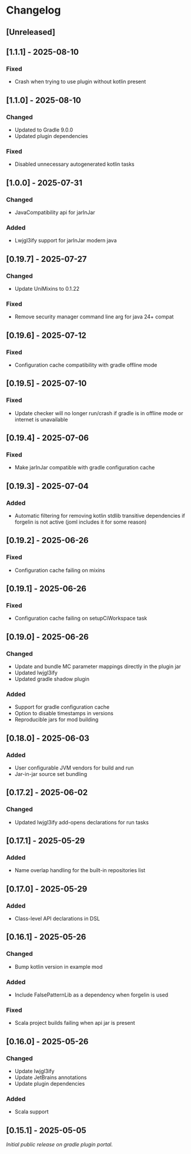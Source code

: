 # Changelog

## [Unreleased]

## [1.1.1] - 2025-08-10

### Fixed

- Crash when trying to use plugin without kotlin present

## [1.1.0] - 2025-08-10

### Changed

- Updated to Gradle 9.0.0
- Updated plugin dependencies

### Fixed

- Disabled unnecessary autogenerated kotlin tasks

## [1.0.0] - 2025-07-31

### Changed

- JavaCompatibility api for jarInJar

### Added

- Lwjgl3ify support for jarInJar modern java

## [0.19.7] - 2025-07-27

### Changed

- Update UniMixins to 0.1.22

### Fixed

- Remove security manager command line arg for java 24+ compat

## [0.19.6] - 2025-07-12

### Fixed

- Configuration cache compatibility with gradle offline mode

## [0.19.5] - 2025-07-10

### Fixed

- Update checker will no longer run/crash if gradle is in offline mode or internet is unavailable

## [0.19.4] - 2025-07-06

### Fixed

- Make jarInJar compatible with gradle configuration cache

## [0.19.3] - 2025-07-04

### Added

- Automatic filtering for removing kotlin stdlib transitive dependencies if forgelin is not active (joml includes it for some reason)

## [0.19.2] - 2025-06-26

### Fixed

- Configuration cache failing on mixins

## [0.19.1] - 2025-06-26

### Fixed

- Configuration cache failing on setupCiWorkspace task

## [0.19.0] - 2025-06-26

### Changed

- Update and bundle MC parameter mappings directly in the plugin jar
- Updated lwjgl3ify
- Updated gradle shadow plugin

### Added

- Support for gradle configuration cache
- Option to disable timestamps in versions
- Reproducible jars for mod building

## [0.18.0] - 2025-06-03

### Added

- User configurable JVM vendors for build and run
- Jar-in-jar source set bundling

## [0.17.2] - 2025-06-02

### Changed

- Updated lwjgl3ify add-opens declarations for run tasks

## [0.17.1] - 2025-05-29

### Added

- Name overlap handling for the built-in repositories list

## [0.17.0] - 2025-05-29

### Added

- Class-level API declarations in DSL

## [0.16.1] - 2025-05-26

### Changed

- Bump kotlin version in example mod

### Added

- Include FalsePatternLib as a dependency when forgelin is used

### Fixed

- Scala project builds failing when api jar is present

## [0.16.0] - 2025-05-26

### Changed

- Update lwjgl3ify
- Update JetBrains annotations
- Update plugin dependencies

### Added

- Scala support

## [0.15.1] - 2025-05-05

_Initial public release on gradle plugin portal._